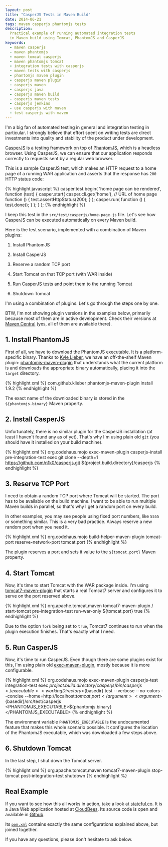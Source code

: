 ```yaml
---
layout: post
title: "CasperJS Tests in Maven Build"
date: 2014-06-21
tags: maven casperjs phantomjs tests
description:
  Practical example of running automated integration tests
  in Maven build using Tomcat, PhantomJS and CasperJS
keywords:
  - maven casperjs
  - maven phantomjs
  - maven tomcat casperjs
  - maven phantomjs tomcat
  - integration tests with casperjs
  - maven tests with casperjs
  - phantomjs maven plugin
  - casperjs maven plugin
  - casperjs maven
  - casperjs java
  - casperjs maven build
  - casperjs maven tests
  - casperjs jenkins
  - use casperjs with maven
  - test casperjs with maven
---
```


I'm a big fan of automated testing in general and integration
testing in particular. I strongly believe that effort spent on
writing tests are direct investments into quality and stability
of the product under development.

[CasperJS](http://casperjs.org/) is a testing framework on top of
[PhantomJS](http://phantomjs.org/), which is a headless browser. Using
CasperJS, we can ensure that our application responds correctly
to requests sent by a regular web browser.

<!--more-->

This is a sample CasperJS test, which makes an HTTP request to a home page
of a running WAR application and asserts that the response has
`200` HTTP status code:

{% highlight javascript %}
casper.test.begin(
  'home page can be rendered',
  function (test) {
    casper.start(
      casper.cli.get('home'), // URL of home page
      function () {
        test.assertHttpStatus(200);
      }
    );
    casper.run(
      function () {
        test.done();
      }
    );
  }
);
{% endhighlight %}

I keep this test in the `src/test/casperjs/home-page.js` file.
Let's see how CasperJS can be executed automatically on every Maven build.

Here is the test scenario, implemented with a combination of Maven plugins:

 1. Install PhantomJS

 2. Install CasperJS

 3. Reserve a random TCP port

 4. Start Tomcat on that TCP port (with WAR inside)

 5. Run CasperJS tests and point them to the running Tomcat

 6. Shutdown Tomcat

I'm using a combination of plugins. Let's go through the steps one by one.

BTW, I'm not showing plugin versions in the examples below, primarily
because most of them are in active development. Check their versions
at [Maven Central](http://search.maven.org/) (yes, all of them are available there).

## 1. Install PhantomJS

First of all, we have to download the PhantomJS executable.
It is a platform-specific binary. Thanks to [Kyle Lieber](https://github.com/klieber),
we have an off-the-shelf Maven plugin:
[phantomjs-maven-plugin](https://github.com/klieber/phantomjs-maven-plugin)
that understands what the current platform is and downloads the appropriate
binary automatically, placing it into the `target` directory.

{% highlight xml %}
<plugin>
  <groupId>com.github.klieber</groupId>
  <artifactId>phantomjs-maven-plugin</artifactId>
  <executions>
    <execution>
      <goals>
        <goal>install</goal>
      </goals>
    </execution>
  </executions>
  <configuration>
    <version>1.9.2</version>
  </configuration>
</plugin>
{% endhighlight %}

The exact name of the downloaded binary is stored in the
`${phantomjs.binary}` Maven property.

## 2. Install CasperJS

Unfortunately, there is no similar plugin for the CasperJS installation
(at least I haven't found any as of yet). That's why I'm using plain
old `git` (you should have it installed on your build machine).

{% highlight xml %}
<plugin>
  <groupId>org.codehaus.mojo</groupId>
  <artifactId>exec-maven-plugin</artifactId>
  <executions>
    <execution>
      <id>casperjs-install</id>
      <phase>pre-integration-test</phase>
      <goals>
        <goal>exec</goal>
      </goals>
      <configuration>
        <executable>git</executable>
        <arguments>
          <argument>clone</argument>
          <argument>--depth=1</argument>
          <argument>https://github.com/n1k0/casperjs.git</argument>
          <argument>${project.build.directory}/casperjs</argument>
        </arguments>
      </configuration>
    </execution>
  </executions>
</plugin>
{% endhighlight %}

## 3. Reserve TCP Port

I need to obtain a random TCP port where Tomcat will be started.
The port has to be available on the build machine. I want to be able
to run multiple Maven builds in parallel, so that's why I get a random port on every build.

In other examples, you may see people using fixed port numbers,
like `5555` or something similar. This is a very bad practice.
Always reserve a new random port when you need it.

{% highlight xml %}
<plugin>
  <groupId>org.codehaus.mojo</groupId>
  <artifactId>build-helper-maven-plugin</artifactId>
  <executions>
    <execution>
      <id>tomcat-port</id>
      <goals>
        <goal>reserve-network-port</goal>
      </goals>
      <configuration>
        <portNames>
          <portName>tomcat.port</portName>
        </portNames>
      </configuration>
    </execution>
  </executions>
</plugin>
{% endhighlight %}

The plugin reserves a port and sets it value to the `${tomcat.port}` Maven property.

## 4. Start Tomcat

Now, it's time to start Tomcat with the WAR package inside.
I'm using [tomcat7-maven-plugin](http://tomcat.apache.org/maven-plugin-2.0/tomcat7-maven-plugin/)
that starts a real Tomcat7 server and configures it to serve on the port reserved above.

{% highlight xml %}
<plugin>
  <groupId>org.apache.tomcat.maven</groupId>
  <artifactId>tomcat7-maven-plugin</artifactId>
  <configuration>
    <path>/</path>
  </configuration>
  <executions>
    <execution>
      <id>start-tomcat</id>
      <phase>pre-integration-test</phase>
      <goals>
        <goal>run-war-only</goal>
      </goals>
      <configuration>
        <port>${tomcat.port}</port>
        <fork>true</fork>
      </configuration>
    </execution>
  </executions>
</plugin>
{% endhighlight %}

Due to the option `fork` being set to `true`, Tomcat7 continues
to run when the plugin execution finishes. That's exactly what I need.

## 5. Run CasperJS

Now, it's time to run CasperJS. Even though there are some
plugins exist for this, I'm using plain old
[exec-maven-plugin](http://mojo.codehaus.org/exec-maven-plugin/),
mostly because it is more configurable.

{% highlight xml %}
<plugin>
  <groupId>org.codehaus.mojo</groupId>
  <artifactId>exec-maven-plugin</artifactId>
  <executions>
    <execution>
      <id>casperjs-test</id>
      <phase>integration-test</phase>
      <goals>
        <goal>exec</goal>
      </goals>
      <configuration>
        <executable>${project.build.directory}/casperjs/bin/casperjs</executable>
        <workingDirectory>${basedir}</workingDirectory>
        <arguments>
          <argument>test</argument>
          <argument>--verbose</argument>
          <argument>--no-colors</argument>
          <argument>--concise</argument>
          <argument>--home=http://localhost:${tomcat.port}</argument>
          <argument>${basedir}/src/test/casperjs</argument>
        </arguments>
        <environmentVariables>
          <PHANTOMJS_EXECUTABLE>${phantomjs.binary}</PHANTOMJS_EXECUTABLE>
        </environmentVariables>
      </configuration>
    </execution>
  </executions>
</plugin>
{% endhighlight %}

The environment variable `PHANTOMJS_EXECUTABLE` is the undocumented
feature that makes this whole scenario possible. It configures
the location of the PhantomJS executable, which was downloaded a few steps above.

## 6. Shutdown Tomcat

In the last step, I shut down the Tomcat server.

{% highlight xml %}
<plugin>
  <groupId>org.apache.tomcat.maven</groupId>
  <artifactId>tomcat7-maven-plugin</artifactId>
  <executions>
    <execution>
      <id>stop-tomcat</id>
      <phase>post-integration-test</phase>
      <goals>
        <goal>shutdown</goal>
      </goals>
    </execution>
  </executions>
</plugin>
{% endhighlight %}

## Real Example

If you want to see how this all works in action, take
a look at [stateful.co](http://www.stateful.co). It is a Java
Web application hosted at [CloudBees](http://www.cloudbees.com).
Its source code is open and available in [Github](https://github.com/sttc/stateful).

Its [`pom.xml`](https://github.com/sttc/stateful/blob/sttc-1.5/pom.xml)
contains exactly the same configurations explained above, but joined together.

If you have any questions, please don't hesitate to ask below.
